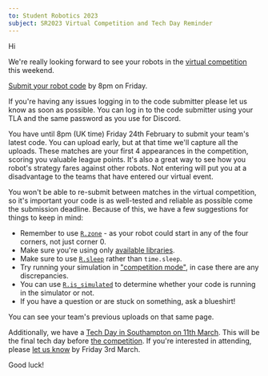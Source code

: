 ```yaml
---
to: Student Robotics 2023
subject: SR2023 Virtual Competition and Tech Day Reminder
---
```


Hi

We're really looking forward to see your robots in the [virtual competition](https://studentrobotics.org/events/sr2023/virtual-competition/) this weekend.

[Submit your robot code](https://studentrobotics.org/code-submitter/) by 8pm on Friday.

If you're having any issues logging in to the code submitter please let us know as soon as possible. You can log in to the code submitter using your TLA and the same password as you use for Discord.

You have until 8pm (UK time) Friday 24th February to submit your team's latest code. You can upload early, but at that time we'll capture all the uploads. These matches are your first 4 appearances in the competition, scoring you valuable league points. It's also a great way to see how you robot's strategy fares against other robots. Not entering will put you at a disadvantage to the teams that have entered our virtual event.

You won't be able to re-submit between matches in the virtual competition, so it's important your code is as well-tested and reliable as possible come the submission deadline. Because of this, we have a few suggestions for things to keep in mind:

- Remember to use [`R.zone`](https://studentrobotics.org/docs/programming/sr/#OtherRobotAttributes) - as your robot could start in any of the four corners, not just corner 0.
- Make sure you're using only [available libraries](https://studentrobotics.org/docs/programming/python/libraries#simulator).
- Make sure to use [`R.sleep`](https://studentrobotics.org/docs/simulator/programming/#simulated-time) rather than `time.sleep`.
- Try running your simulation in ["competition mode"](https://github.com/srobo/competition-simulator#competition-mode), in case there are any discrepancies.
- You can use [`R.is_simulated`](https://studentrobotics.org/docs/programming/sr/#OtherRobotAttributes) to determine whether your code is running in the simulator or not.
- If you have a question or are stuck on something, ask a blueshirt!

You can see your team's previous uploads on that same page.

Additionally, we have a [Tech Day in Southampton on 11th March](https://studentrobotics.org/events/sr2023/southampton-tech-day-march/). This will be the final tech day before [the competition](https://studentrobotics.org/events/sr2023/competition/). If you're interested in attending, please [let us know](https://forms.gle/oJ9DK8imzek7fQQb6) by Friday 3rd March.

Good luck!

